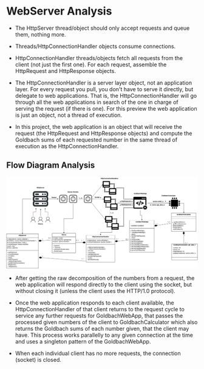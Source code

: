 # WebServer Analysis

- The HttpServer thread/object should only accept requests and queue them, nothing more.

- Threads/HttpConnectionHandler objects consume connections.

- HttpConnectionHandler threads/objects fetch all requests from the client (not just the first one). For each request, assemble the HttpRequest and HttpResponse objects.

- The HttpConnectionHandler is a server layer object, not an application layer. For every request you pull, you don't have to serve it directly, but delegate to web applications. That is, the HttpConnectionHandler will go through all the web applications in search of the one in charge of serving the request (if there is one). For this preview the web application is just an object, not a thread of execution.

- In this project, the web application is an object that will receive the request (the HttpRequest and HttpResponse objects) and compute the Goldbach sums of each requested number in the same thread of execution as the HttpConnectionHandler.

## Flow Diagram Analysis

![Diagram](/project1.1/img/flowDiagramDesignConcurrentServer.png)

- After getting the raw decomposition of the numbers from a request, the web application will respond directly to the client using the socket, but without closing it (unless the client uses the HTTP/1.0 protocol).

- Once the web application responds to each client available, the HttpConnectionHandler of that client returns to the request cycle to service any further requests for GoldbachWebApp, that passes the processed given numbers of the client to GoldbachCalculator which also returns the Goldbach sums of each number given, that the client may have. This process works parallelly to any given connection at the time and uses a singleton pattern of the GoldbachWebApp.

- When each individual client has no more requests, the connection (socket) is closed.
